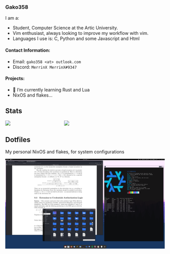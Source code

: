 ### Gako358

I am a:
- Student, Computer Science at the Artic University.
- Vim enthusiast, always looking to improve my workflow with vim.
- Languages I use is: C, Python and some Javascript and Html


#### Contact Information:
- Email: `gako358 <at> outlook.com`
- Discord: `MerrinX MerrinX#9347`

#### Projects:

- 🔭 I’m currently learning Rust and Lua
- NixOS and flakes...

## Stats

<p>
<a href="https://github.com/gako358?tab=repositories"><img align="left" width="37%" src="https://github-readme-stats.vercel.app/api/top-langs/?username=gako358&layout=compact&hide=html,roff"/></a>
 <a href="https://github.com/gako358"><img width="44%" src="https://github-readme-stats.vercel.app/api?username=gako358&show_icons=true"/></a>
</p>



## Dotfiles
My personal NixOS and flakes, for system configurations

[![image](https://github.com/Gako358/archive/blob/main/Pictures/Images/gnome.png)](https://github.com/Gako358/dotfiles)
